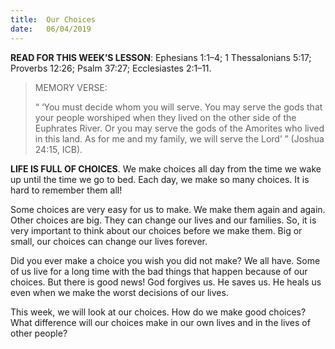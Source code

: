 ```yaml
---
title:  Our Choices
date:   06/04/2019
---
```


**READ FOR THIS WEEK’S LESSON**: Ephesians 1:1–4; 1 Thessalonians 5:17; Proverbs 12:26; Psalm 37:27; Ecclesiastes 2:1–11.

><p>MEMORY VERSE:</p>
> “ ‘You must decide whom you will serve. You may serve the gods that your people worshiped when they lived on the other side of the Euphrates River. Or you may serve the gods of the Amorites who lived in this land. As for me and my family, we will serve the Lord’ ” (Joshua 24:15, ICB).

**LIFE IS FULL OF CHOICES**. We make choices all day from the time we wake up until the time we go to bed. Each day, we make so many choices. It is hard to remember them all! 

Some choices are very easy for us to make. We make them again and again. Other choices are big. They can change our lives and our families. So, it is very important to think about our choices before we make them. Big or small, our choices can change our lives forever.

Did you ever make a choice you wish you did not make? We all have. Some of us live for a long time with the bad things that happen because of our choices. But there is good news! God forgives us. He saves us. He heals us even when we make the worst decisions of our lives.

This week, we will look at our choices. How do we make good choices? What difference will our choices make in our own lives and in the lives of other people? 